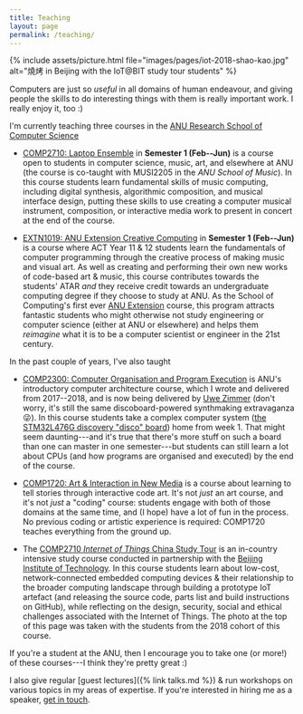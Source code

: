 ```yaml
---
title: Teaching
layout: page
permalink: /teaching/
---
```


{% include assets/picture.html file="images/pages/iot-2018-shao-kao.jpg" alt="燒烤 in Beijing with the IoT@BIT study tour students" %}

Computers are just so _useful_ in all domains of human endeavour, and giving
people the skills to do interesting things with them is really important work. I
really enjoy it, too :)

I'm currently teaching three courses in the
[ANU Research School of Computer Science](https://cs.anu.edu.au/courses/comp2300/)

- [COMP2710: Laptop Ensemble](https://cs.anu.edu.au/courses/comp2710-lens/) in
  **Semester 1 (Feb--Jun)** is a course open to students in computer science,
  music, art, and elsewhere at ANU (the course is co-taught with MUSI2205 in the
  _ANU School of Music_). In this course students learn fundamental skills of
  music computing, including digital synthesis, algorithmic composition, and
  musical interface design, putting these skills to use creating a computer
  musical instrument, composition, or interactive media work to present in
  concert at the end of the course.

- [EXTN1019: ANU Extension Creative Computing](https://cs.anu.edu.au/code-creativity-culture/creative-computing/)
  in **Semester 1 (Feb--Jun)** is a course where ACT Year 11 & 12 students learn
  the fundamentals of computer programming through the creative process of
  making music and visual art. As well as creating and performing their own new
  works of code-based art & music, this course contributes towards the students'
  ATAR _and_ they receive credit towards an undergraduate computing degree if
  they choose to study at ANU. As the School of Computing's first ever
  [ANU Extension](https://extension.anu.edu.au) course, this program attracts
  fantastic students who might otherwise not study engineering or computer
  science (either at ANU or elsewhere) and helps them _reimagine_ what it is to
  be a computer scientist or engineer in the 21st century.

In the past couple of years, I've also taught

- [COMP2300: Computer Organisation and Program
  Execution](https://cs.anu.edu.au/courses/comp2300/) is ANU's introductory
  computer architecture course, which I wrote and delivered from 2017--2018, and
  is now being delivered by [Uwe
  Zimmer](https://researchers.anu.edu.au/researchers/zimmer-ur) (don't worry,
  it's still the same discoboard-powered synthmaking extravaganza 😜). In this
  course students take a complex computer system ([the STM32L476G discovery
  "disco" board](http://www.st.com/en/evaluation-tools/32l476gdiscovery.html))
  home from week 1. That might seem daunting---and it's true that there's more
  stuff on such a board than one can master in one semester---but students can
  still learn a lot about CPUs (and how programs are organised and executed) by
  the end of the course.

- [COMP1720: Art & Interaction in New Media](https://cs.anu.edu.au/courses/comp1720/)
  is a course about learning to tell stories through interactive code art. It's
  not _just_ an art course, and it's not _just_ a "coding" course: students
  engage with both of those domains at the same time, and (I hope) have a lot of
  fun in the process. No previous coding or artistic experience is required:
  COMP1720 teaches everything from the ground up.

- The [COMP2710 _Internet of Things_ China Study
  Tour](https://cs.anu.edu.au/courses/china-study-tour/) is an in-country
  intensive study course conducted in partnership with the [Beijing Institute of
  Technology](http://english.bit.edu.cn/). In this course students learn about
  low-cost, network-connected embedded computing devices & their relationship to
  the broader computing landscape through building a prototype IoT artefact (and
  releasing the source code, parts list and build instructions on GitHub), while
  reflecting on the design, security, social and ethical challenges associated
  with the Internet of Things. The photo at the top of this page was taken with
  the students from the 2018 cohort of this course.

If you're a student at the ANU, then I encourage you to take one (or more!) of
these courses---I think they're pretty great :)

I also give regular [guest lectures]({% link talks.md %}) & run workshops on
various topics in my areas of expertise. If you're interested in hiring me as a
speaker, [get in touch](mailto:ben.swift@anu.edu.au).
